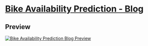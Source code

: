 # [Bike Availability Prediction - Blog](https://grupo0postgrado.github.io/)
## Preview

[![Bike Availability Prediction Blog Preview](https://i.postimg.cc/NMgDyzHw/blog-preview-screenshot.jpg)](https://grupo0postgrado.github.io/)